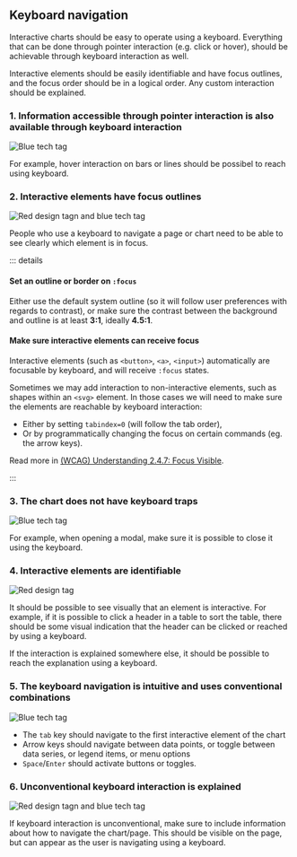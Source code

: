 <br>

## Keyboard navigation

Interactive charts should be easy to operate using a keyboard. Everything that can be done through pointer interaction (e.g. click or hover), should be achievable through keyboard interaction as well. 

Interactive elements should be easily identifiable and have focus outlines, and the focus order should be in a logical order. Any custom interaction should be explained.

### 1. Information accessible through pointer interaction is also available through keyboard interaction
![Blue tech tag](/dataviz-tag-tech.svg)

For example, hover interaction on bars or lines should be possibel to reach using keyboard. 

### 2. Interactive elements have focus outlines
![Red design tagn and blue tech tag](/dataviz-tag-design-and-tech.svg)

People who use a keyboard to navigate a page or chart need to be able to see clearly which element is in focus.

::: details

#### Set an outline or border on `:focus`

Either use the default system outline (so it will follow user preferences with regards to contrast), or make sure the contrast between the background and outline is at least **3:1**, ideally **4.5:1**.

#### Make sure interactive elements can receive focus

Interactive elements (such as `<button>`, `<a>`, `<input>`) automatically are focusable by keyboard, and will receive `:focus` states.

Sometimes we may add interaction to non-interactive elements, such as shapes within an `<svg>` element. In those cases we will need to make sure the elements are reachable by keyboard interaction:

- Either by setting `tabindex=0` (will follow the tab order),
- Or by programmatically changing the focus on certain commands (eg. the arrow keys).

Read more in [(WCAG) Understanding 2.4.7: Focus Visible](https://www.w3.org/TR/UNDERSTANDING-WCAG20/navigation-mechanisms-focus-visible.html#navigation-mechanisms-focus-visible-examples-head).

:::

### 3. The chart does not have keyboard traps
![Blue tech tag](/dataviz-tag-tech.svg)

For example, when opening a modal, make sure it is possible to close it using the keyboard.

### 4. Interactive elements are identifiable
![Red design tag](/dataviz-tag-design.svg) 

It should be possible to see visually that an element is interactive. For example, if it is possible to click a header in a table to sort the table, there should be some visual indication that the header can be clicked or reached by using a keyboard.

If the interaction is explained somewhere else, it should be possible to reach the explanation using a keyboard.

<!-- This example needs to be handled in the design system --> 

### 5. The keyboard navigation is intuitive and uses conventional combinations
![Blue tech tag](/dataviz-tag-tech.svg)

- The `tab` key should navigate to the first interactive element of the chart <!-- And then go outside on next click? --> 
- Arrow keys should navigate between data points, or toggle between data series, or legend items, or menu options
- `Space`/`Enter` should activate buttons or toggles.

### 6. Unconventional keyboard interaction is explained
![Red design tagn and blue tech tag](/dataviz-tag-design-and-tech.svg)

If keyboard interaction is unconventional, make sure to include information about how to navigate the chart/page. This should be visible on the page, but can appear as the user is navigating using a keyboard. 
<!-- Is it ok if it appears on interaction? --> 
